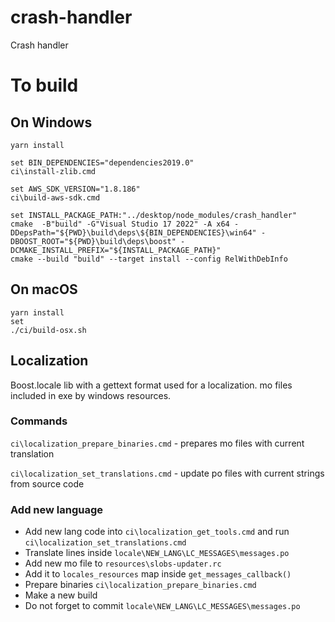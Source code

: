 # crash-handler
Crash handler 

# To build 
## On Windows 
```
yarn install 

set BIN_DEPENDENCIES="dependencies2019.0"
ci\install-zlib.cmd

set AWS_SDK_VERSION="1.8.186"
ci\build-aws-sdk.cmd

set INSTALL_PACKAGE_PATH:"../desktop/node_modules/crash_handler"
cmake  -B"build" -G"Visual Studio 17 2022" -A x64 -DDepsPath="${PWD}\build\deps\${BIN_DEPENDENCIES}\win64" -DBOOST_ROOT="${PWD}\build\deps\boost" -DCMAKE_INSTALL_PREFIX="${INSTALL_PACKAGE_PATH}"
cmake --build "build" --target install --config RelWithDebInfo
```

## On macOS
```
yarn install 
set 
./ci/build-osx.sh
```

## Localization

Boost.locale lib with a gettext format used for a localization. 
mo files included in exe by windows resources. 
### Commands 

`ci\localization_prepare_binaries.cmd` - prepares mo files with current translation 

`ci\localization_set_translations.cmd` - update po files with current strings from source code 

### Add new language 

* Add new lang code into `ci\localization_get_tools.cmd` and run `ci\localization_set_translations.cmd`
* Translate lines inside `locale\NEW_LANG\LC_MESSAGES\messages.po`
* Add new mo file to `resources\slobs-updater.rc`
* Add it to `locales_resources` map inside `get_messages_callback()`
* Prepare binaries `ci\localization_prepare_binaries.cmd`
* Make a new build 
* Do not forget to commit `locale\NEW_LANG\LC_MESSAGES\messages.po`
